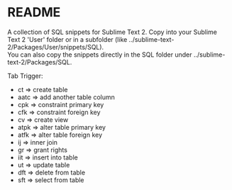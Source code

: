 **README**
==========

A collection of SQL snippets for Sublime Text 2.
Copy into your Sublime Text 2 'User' folder or in a subfolder (like ../sublime-text-2/Packages/User/snippets/SQL).  
You can also copy the snippets directly in the SQL folder under ../sublime-text-2/Packages/SQL.
 
Tab Trigger:

* ct => create table  
* aatc => add another table column  
* cpk => constraint primary key  
* cfk => constraint foreign key  
* cv => create view  
* atpk => alter table primary key  
* atfk => alter table foreign key  
* ij => inner join  
* gr => grant rights  
* iit => insert into table  
* ut => update table  
* dft => delete from table  
* sft => select from table  
